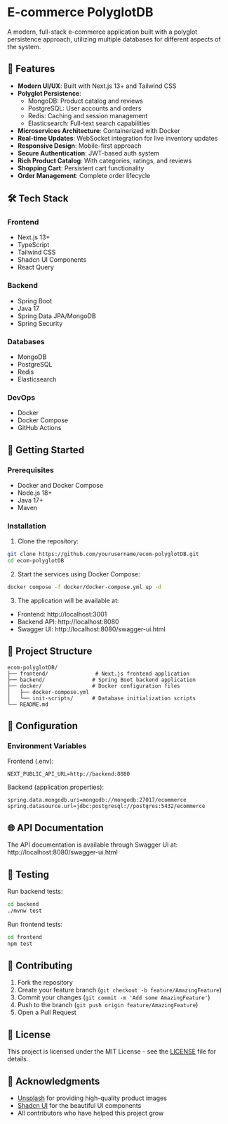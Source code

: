 # E-commerce PolyglotDB

A modern, full-stack e-commerce application built with a polyglot persistence approach, utilizing multiple databases for different aspects of the system.

## 🌟 Features

- **Modern UI/UX**: Built with Next.js 13+ and Tailwind CSS
- **Polyglot Persistence**:
  - MongoDB: Product catalog and reviews
  - PostgreSQL: User accounts and orders
  - Redis: Caching and session management
  - Elasticsearch: Full-text search capabilities
- **Microservices Architecture**: Containerized with Docker
- **Real-time Updates**: WebSocket integration for live inventory updates
- **Responsive Design**: Mobile-first approach
- **Secure Authentication**: JWT-based auth system
- **Rich Product Catalog**: With categories, ratings, and reviews
- **Shopping Cart**: Persistent cart functionality
- **Order Management**: Complete order lifecycle

## 🛠 Tech Stack

### Frontend
- Next.js 13+
- TypeScript
- Tailwind CSS
- Shadcn UI Components
- React Query

### Backend
- Spring Boot
- Java 17
- Spring Data JPA/MongoDB
- Spring Security

### Databases
- MongoDB
- PostgreSQL
- Redis
- Elasticsearch

### DevOps
- Docker
- Docker Compose
- GitHub Actions

## 🚀 Getting Started

### Prerequisites
- Docker and Docker Compose
- Node.js 18+
- Java 17+
- Maven

### Installation

1. Clone the repository:
```bash
git clone https://github.com/yourusername/ecom-polyglotDB.git
cd ecom-polyglotDB
```

2. Start the services using Docker Compose:
```bash
docker compose -f docker/docker-compose.yml up -d
```

3. The application will be available at:
- Frontend: http://localhost:3001
- Backend API: http://localhost:8080
- Swagger UI: http://localhost:8080/swagger-ui.html

## 📁 Project Structure

```
ecom-polyglotDB/
├── frontend/               # Next.js frontend application
├── backend/               # Spring Boot backend application
├── docker/                # Docker configuration files
│   ├── docker-compose.yml
│   └── init-scripts/      # Database initialization scripts
└── README.md
```

## 🔧 Configuration

### Environment Variables

Frontend (.env):
```
NEXT_PUBLIC_API_URL=http://backend:8080
```

Backend (application.properties):
```
spring.data.mongodb.uri=mongodb://mongodb:27017/ecommerce
spring.datasource.url=jdbc:postgresql://postgres:5432/ecommerce
```

## 🌐 API Documentation

The API documentation is available through Swagger UI at:
http://localhost:8080/swagger-ui.html

## 🧪 Testing

Run backend tests:
```bash
cd backend
./mvnw test
```

Run frontend tests:
```bash
cd frontend
npm test
```

## 🤝 Contributing

1. Fork the repository
2. Create your feature branch (`git checkout -b feature/AmazingFeature`)
3. Commit your changes (`git commit -m 'Add some AmazingFeature'`)
4. Push to the branch (`git push origin feature/AmazingFeature`)
5. Open a Pull Request

## 📝 License

This project is licensed under the MIT License - see the [LICENSE](LICENSE) file for details.

## 🙏 Acknowledgments

- [Unsplash](https://unsplash.com) for providing high-quality product images
- [Shadcn UI](https://ui.shadcn.com/) for the beautiful UI components
- All contributors who have helped this project grow 